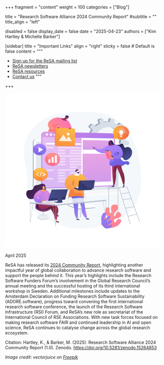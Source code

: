 +++
fragment = "content"
weight = 100
categories = ["Blog"]

title = "Research Software Alliance 2024 Community Report"
#subtitle = ""
title_align = "left"

disabled = false
display_date = false
date = "2025-04-23"
authors = ["Kim Hartley & Michelle Barker"]

[sidebar]
  title = "Important Links"
  align = "right"
  sticky = false # Default is false
  content = """
  * [Sign up for the ReSA mailing list](https://landing.mailerlite.com/webforms/landing/i5e1h2)
  * [ReSA newsletters](/news)
  * [ReSA resources](/resa-resources)
  * [Contact us](/contact)
  """

+++

![My Image](04-2025-blog.jpg) 

April 2025


ReSA has released its [2024 Community Report](https://doi.org/10.5281/zenodo.15264852), highlighting another impactful year of global collaboration to advance research software and support the people behind it. This year’s highlights include the Research Software Funders Forum’s involvement in the Global Research Council’s annual meeting and the successful hosting of its third international workshop in Sweden. Additional milestones include updates to the Amsterdam Declaration on Funding Research Software Sustainability (ADORE.software), progress toward convening the first international research software conference, the launch of the Research Software Infrastructure (RSI) Forum, and ReSA’s new role as secretariat of the International Council of RSE Associations. With new task forces focused on making research software FAIR and continued leadership in AI and open science, ReSA continues to catalyse change across the global research ecosystem.

Citation: Hartley, K., & Barker, M. (2025). Research Software Alliance 2024 Community Report (1.0). Zenodo. https://doi.org/10.5281/zenodo.15264853


_Image credit: vectorjuice on_ [_Freepik_](https://www.freepik.com/free-vector/software-development-team-abstract-concept-illustration_12291216.htm#fromView=search&page=1&position=31&uuid=f3d61d4a-b82f-4507-b58a-cd6aaaa78c20&query=%40vectorjuice+computers+and+software) 




